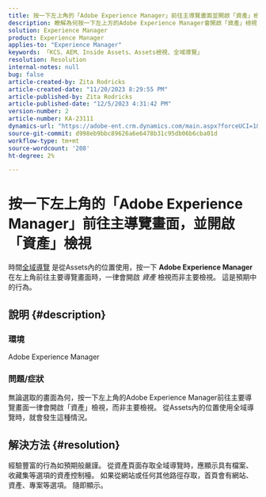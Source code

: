 ```yaml
---
title: 按一下左上角的「Adobe Experience Manager」前往主導覽畫面並開啟「資產」檢視
description: 瞭解為何按一下左上方的Adobe Experience Manager會開啟「資產」檢視，而非主要檢視。
solution: Experience Manager
product: Experience Manager
applies-to: "Experience Manager"
keywords: 「KCS、AEM、Inside Assets、Assets檢視、全域導覽」
resolution: Resolution
internal-notes: null
bug: false
article-created-by: Zita Rodricks
article-created-date: "11/20/2023 8:29:55 PM"
article-published-by: Zita Rodricks
article-published-date: "12/5/2023 4:31:42 PM"
version-number: 2
article-number: KA-23111
dynamics-url: "https://adobe-ent.crm.dynamics.com/main.aspx?forceUCI=1&pagetype=entityrecord&etn=knowledgearticle&id=1866d78d-e387-ee11-8179-6045bd006b3d"
source-git-commit: d998eb9bbc89626a6e6478b31c95db06b6cba01d
workflow-type: tm+mt
source-wordcount: '208'
ht-degree: 2%

---
```


# 按一下左上角的「Adobe Experience Manager」前往主導覽畫面，並開啟「資產」檢視


時間[全域導覽](https://experienceleague.adobe.com/docs/experience-manager-cloud-service/content/sites/authoring/getting-started/basic-handling.html?lang=en#global-navigation) 是從Assets內的位置使用，按一下 <b>Adobe Experience Manager</b> 在左上角前往主要導覽畫面時，一律會開啟 *資產* 檢視而非主要檢視。 這是預期中的行為。

## 說明 {#description}


### 環境

Adobe Experience Manager

### 問題/症狀

無論選取的畫面為何，按一下左上角的Adobe Experience Manager前往主要導覽畫面一律會開啟「資產」檢視，而非主要檢視。 從Assets內的位置使用全域導覽時，就會發生這種情況。


## 解決方法 {#resolution}


經驗豐富的行為如預期般嚴謹。 從資產頁面存取全域導覽時，應顯示具有檔案、收藏集等選項的資產控制檯。 如果從網站或任何其他路徑存取，首頁會有網站、資產、專案等選項。 隨即顯示。
